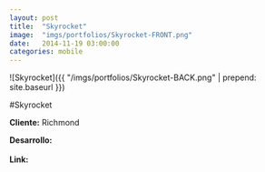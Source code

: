 ```yaml
---
layout:	post
title:	"Skyrocket"
image:	"imgs/portfolios/Skyrocket-FRONT.png"
date:   2014-11-19 03:00:00
categories: mobile
---
```

![Skyrocket]({{ "/imgs/portfolios/Skyrocket-BACK.png" | prepend: site.baseurl }})

#Skyrocket

**Cliente:** Richmond

**Desarrollo:** 
<br><br>
**Link:**
<a class="link" href="#" target="blank"> </a>